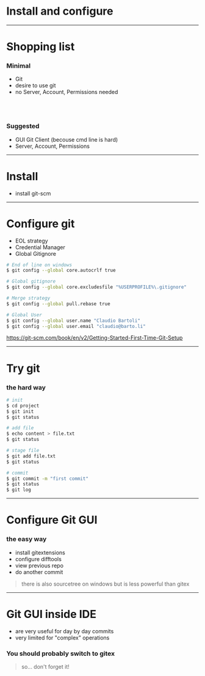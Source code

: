 # Install and configure

---

# Shopping list

### Minimal

- Git
- desire to use git <!-- .element: class="fragment" data-fragment-index="0" -->
- no Server, Account, Permissions needed<!-- .element: class="fragment" data-fragment-index="1"-->
<br />
<br />

### Suggested <!-- .element: class="fragment" data-fragment-index="3"-->

- GUI Git Client (becouse cmd line is hard) <!-- .element: class="fragment" data-fragment-index="3"-->
- Server, Account, Permissions <!-- .element: class="fragment" data-fragment-index="3"-->

---

# Install

- install git-scm

---

# Configure git

- EOL strategy
- Credential Manager
- Global Gitignore

```bash
# End of line on windows
$ git config --global core.autocrlf true

# Global gitignore
$ git config --global core.excludesfile "%USERPROFILE%\.gitignore"

# Merge strategy
$ git config --global pull.rebase true

# Global User
$ git config --global user.name "Claudio Bartoli"
$ git config --global user.email "claudio@barto.li"
```

https://git-scm.com/book/en/v2/Getting-Started-First-Time-Git-Setup

---

# Try git

### the hard way

```bash
# init
$ cd project
$ git init
$ git status

# add file
$ echo content > file.txt
$ git status

# stage file 
$ git add file.txt
$ git status

# commit
$ git commit -m "first commit"
$ git status
$ git log
```

---

# Configure Git GUI

### the easy way

- install gitextensions
- configure difftools
- view previous repo
- do another commit

> there is also sourcetree on windows but is less powerful than gitex

---

# Git GUI inside IDE

- are very useful for day by day commits
- very limited for "complex" operations

### You should probably switch to gitex
> so... don't forget it!
